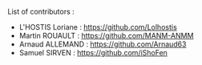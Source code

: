List of contributors :
- L'HOSTIS Loriane : https://github.com/Lolhostis 
- Martin ROUAULT : https://github.com/MANM-ANMM
- Arnaud ALLEMAND : https://github.com/Arnaud63
- Samuel SIRVEN : https://github.com/iShoFen
